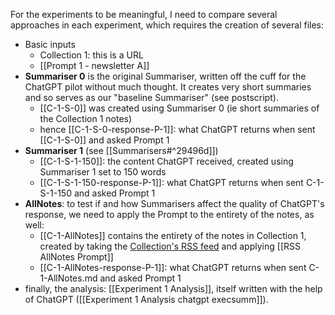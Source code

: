 For the experiments to be meaningful, I need to compare several approaches in each experiment, which requires the creation of several files:

- Basic inputs
	- Collection 1: this is a URL
	- [[Prompt 1 - newsletter A]]
- **Summariser 0** is the original Summariser, written off the cuff for the ChatGPT pilot without much thought. It creates very short summaries and so serves as our "baseline Summariser" (see postscript).
	- [[C-1-S-0]] was created using Summariser 0 (ie short summaries of the Collection 1 notes)
	- hence [[C-1-S-0-response-P-1]]: what ChatGPT returns when sent [[C-1-S-0]] and asked Prompt 1
- **Summariser 1** (see [[Summarisers#^29496d]])
	- [[C-1-S-1-150]]: the content ChatGPT received, created using Summariser 1 set to 150 words
	- [[C-1-S-1-150-response-P-1]]: what ChatGPT returns when sent C-1-S-1-150 and asked Prompt 1
- **AllNotes**: to test if and how Summarisers affect the quality of ChatGPT's response, we need to apply the Prompt to the entirety of the notes, as well:
	- [[C-1-AllNotes]] contains the entirety of the notes in Collection 1, created by taking the [Collection's RSS feed](https://myhub.ai/rss/@mathewlowry/?tags=creativity&types=like&timeframe=anytime&quality=all&tags=innovation) and applying [[RSS AllNotes Prompt]]
	- [[C-1-AllNotes-response-P-1]]: what ChatGPT returns when sent C-1-AllNotes.md and asked Prompt 1
- finally, the analysis: [[Experiment 1 Analysis]], itself written with the help of ChatGPT ([[Experiment 1 Analysis chatgpt execsumm]]).